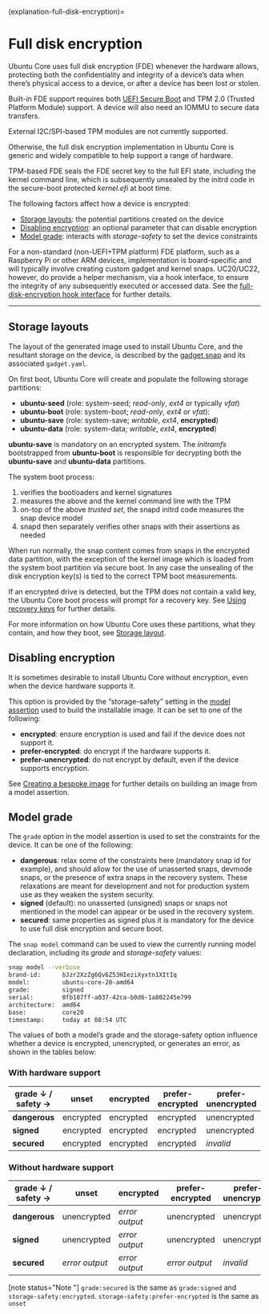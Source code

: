(explanation-full-disk-encryption)=
# Full disk encryption

Ubuntu Core uses full disk encryption (FDE) whenever the hardware allows, protecting both the confidentiality and integrity of a device’s data when there’s physical access to a device, or after a device has been lost or stolen.

Built-in FDE support requires both [UEFI Secure Boot](https://wiki.ubuntu.com/UEFI/SecureBoot) and TPM 2.0 (Trusted Platform Module) support. A device will also need an IOMMU to secure data transfers.

External I2C/SPI-based TPM modules are not currently supported.

Otherwise, the full disk encryption implementation in Ubuntu Core is generic and widely compatible to help support a range of hardware.

TPM-based FDE seals the FDE secret key to the full EFI state, including the kernel command line, which is subsequently unsealed by the initrd code in the secure-boot protected _kernel.efi_ at boot time.

The following factors affect how a device is encrypted:
- [Storage layouts](#heading--layouts): the potential partitions created on the device
- [Disabling encryption](#heading--disable): an optional parameter that can disable encryption
- [Model grade](#heading--grade): interacts with _storage-safety_ to set the device constraints 

For a non-standard (non-UEFI+TPM platform) FDE platform, such as a Raspberry Pi or other ARM devices, implementation is board-specific and will typically involve creating custom gadget and kernel snaps. UC20/UC22, however, do provide a helper mechanism, via a hook interface, to ensure the integrity of any subsequently executed or accessed data. See the [full-disk-encryption hook interface](https://snapcraft.io/docs/uc20-fde-hooks) for further details.

---

<h2 id='heading--layouts'>Storage layouts</h2>

The layout of the generated image used to install Ubuntu Core, and the resultant storage on the device, is described by the [gadget snap](https://snapcraft.io/docs/gadget-snap) and its associated `gadget.yaml`.

On first boot, Ubuntu Core will create and populate the following storage partitions:

* **ubuntu-seed** (role: system-seed; *read-only*, *ext4* or typically *vfat*)
* **ubuntu-boot** (role: system-boot; *read-only*, *ext4* or *vfat*):
* **ubuntu-save** (role: system-save; *writable*, *ext4*, **encrypted**)
* **ubuntu-data** (role: system-data; *writable*, *ext4*,  **encrypted**)

**ubuntu-save** is mandatory on an encrypted system. The _initramfs_ bootstrapped from **ubuntu-boot** is responsible for decrypting both the **ubuntu-save** and **ubuntu-data** partitions.

The system boot process:

1. verifies the bootloaders and kernel signatures
1. measures the above and the kernel command line with the TPM
1. on-top of the above _trusted set_, the snapd initrd code measures the snap device model
1. snapd then separately verifies other snaps with their assertions as needed

When run normally, the snap content comes from snaps in the encrypted data partition, with the exception of the kernel image which is loaded from the system boot partition via secure boot. In any case the unsealing of the disk encryption key(s) is tied to the correct TPM boot measurements.

If an encrypted drive is detected, but the TPM does not contain a valid key, the Ubuntu Core boot process will prompt for a recovery key. See [Using recovery keys](/t/using-recovery-modes/20332#heading--recovery-keys) for further details.

For more information on how Ubuntu Core uses these partitions, what they contain, and how they boot, see [Storage layout](/explanation/core-components/storage-layout).

<h2 id='heading--disable'>Disabling encryption</h2>

It is sometimes desirable to install Ubuntu Core without encryption, even when the device hardware supports it.

This option is provided by the “storage-safety” setting in the [model assertion](https://core.docs.ubuntu.com/en/reference/assertions/model) used to build the installable image. It can be set to one of the following:

- **encrypted**: ensure encryption is used and fail if the device does not support it.
- **prefer-encrypted**: do encrypt if the hardware supports it.
- **prefer-unencrypted**: do not encrypt by default, even if the device supports encryption.

See [Creating a bespoke image](/how-to-guides/image-creation/add-custom-snaps) for further details on building an image from a model assertion.

<h2 id='heading--grade'>Model grade</h2>

The `grade` option in the model assertion is used to set the constraints for the device. It can be one of the following:

- **dangerous**: relax some of the constraints here (mandatory snap id for example), and should allow for the use of unasserted snaps, devmode snaps, or the presence of extra snaps in the recovery system. These relaxations are meant for development and not for production system use as they weaken the system security. 
- **signed** (default): no unasserted (unsigned) snaps or snaps not mentioned in the model can appear or be used in the recovery system.
- **secured**:  same properties as signed plus it is mandatory for the device to use full disk encryption and secure boot.

The `snap model` command can be used to view the currently running model  declaration, including its _grade_ and _storage-safety_ values:

```bash
snap model --verbose
brand-id:      bJzr2XzZg6Qv6Z53HIeziXyxtn1XItIq
model:         ubuntu-core-20-amd64
grade:         signed
serial:        0fb187ff-a037-42ca-b0d6-1a802245e799
architecture:  amd64
base:          core20
timestamp:     today at 08:54 UTC
```

The values of both a model’s grade and the storage-safety option influence whether a device is encrypted, unencrypted, or generates an error, as shown in the tables below:

<h3 id='heading--with-hardware'>With hardware support</h3>

| grade &#8595; / safety &#8594; |unset|encrypted|prefer-encrypted|prefer-unencrypted|
|---|--- |--- |--- |--- |
|**dangerous**  | encrypted | encrypted | encrypted |  unencrypted |
|**signed** | encrypted | encrypted  | encrypted  |  unencrypted |
|**secured**  | encrypted | encrypted| encrypted | _invalid_ |

<h3 id='heading--without-hardware'>Without hardware support</h3>

| grade &#8595; / safety &#8594; |unset|encrypted|prefer-encrypted|prefer-unencrypted|
|---|--- |--- |--- |--- |
|**dangerous** |  unencrypted | _error output_ |  unencrypted |  unencrypted |
|**signed**|  unencrypted | _error output_ | unencrypted |  unencrypted |
|**secured** | _error output_ |  _error output_ | _error output_ | _invalid_|

[note status="Note "]
`grade:secured` is the same as `grade:signed` and `storage-safety:encrypted`.
`storage-safety:prefer-encrypted` is the same as `unset`
```

